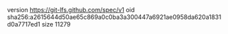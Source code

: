 version https://git-lfs.github.com/spec/v1
oid sha256:a2615644d50ae65c869a0c0ba3a300447a6921ae0958da620a1831d0a7717ed1
size 11279
